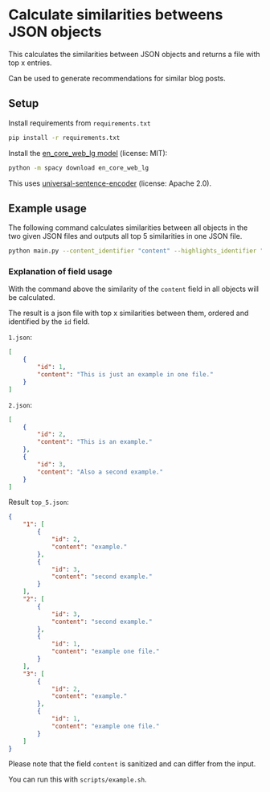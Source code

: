 # Calculate similarities betweens JSON objects

This calculates the similarities between JSON objects and returns a file with top x entries.

Can be used to generate recommendations for similar blog posts.

## Setup

Install requirements from `requirements.txt`

```sh
pip install -r requirements.txt
```

Install the [en_core_web_lg model](https://spacy.io/models/en) (license: MIT):

```sh
python -m spacy download en_core_web_lg
```

This uses [universal-sentence-encoder](https://www.kaggle.com/models/google/universal-sentence-encoder/tensorFlow2/universal-sentence-encoder/2) (license: Apache 2.0).


## Example usage

The following command calculates similarities between all objects in the two given JSON files and outputs all top 5 similarities in one JSON file.

```sh
python main.py --content_identifier "content" --highlights_identifier "id" 1.json 2.json
```

### Explanation of field usage

With the command above the similarity of the `content` field in all objects will be calculated.

The result is a json file with top x similarities between them, ordered and identified by the `id` field.

`1.json`:

```json
[
    {
        "id": 1,
        "content": "This is just an example in one file."
    }
]
```

`2.json`:

```json
[
    {
        "id": 2,
        "content": "This is an example."
    },
    {
        "id": 3,
        "content": "Also a second example."
    }
]
```

Result `top_5.json`:

```json
{
    "1": [
        {
            "id": 2,
            "content": "example."
        },
        {
            "id": 3,
            "content": "second example."
        }
    ],
    "2": [
        {
            "id": 3,
            "content": "second example."
        },
        {
            "id": 1,
            "content": "example one file."
        }
    ],
    "3": [
        {
            "id": 2,
            "content": "example."
        },
        {
            "id": 1,
            "content": "example one file."
        }
    ]
}
```

Please note that the field `content` is sanitized and can differ from the input.

You can run this with `scripts/example.sh`.